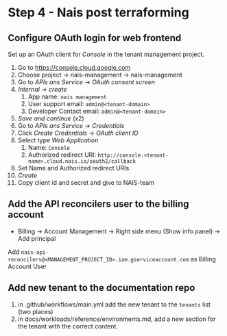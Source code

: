 # Step 4 - Nais post terraforming

## Configure OAuth login for web frontend

Set up an OAuth client for _Console_ in the tenant management project.

1. Go to https://console.cloud.google.com
1. Choose project <tenant org> -> nais-management -> nais-management
1. Go to _APIs ans Service_ -> _OAuth consent screen_
1. _Internal_ -> _create_
   1. App name: `nais management`
   1. User support email: `admin@<tenant-domain>`
   1. Developer Contact email: `admin@<tenant-domain>`
1. _Save and continue_ (x2)
1. Go to _APIs ans Service_ -> _Credentials_
1. Click _Create Credentials_ -> _OAuth client ID_
1. Select type _Web Application_
   1. Name: `Console`
   1. Authorized redirect URI: `http://console.<tenant-name>.cloud.nais.io/oauth2/callback`
1. Set Name and Authorized redirect URIs
1. _Create_
1. Copy client id and secret and give to NAIS-team

## Add the API reconcilers user to the billing account

- Billing -> Account Management -> Right side menu (Show info panel) -> Add principal

Add `nais-api-reconcilers@<MANAGEMENT_PROJECT_ID>.iam.gserviceaccount.com` as Billing Account User

## Add new tenant to the documentation repo

1. in .github/workflows/main.yml add the new tenant to the `tenants` list (two places)
1. in docs/workloads/reference/environments.md, add a new section for the tenant with the correct content.
